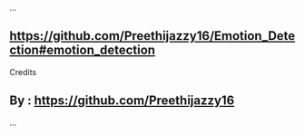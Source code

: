 ...
## https://github.com/Preethijazzy16/Emotion_Detection#emotion_detection 
Credits
## By : https://github.com/Preethijazzy16
...
